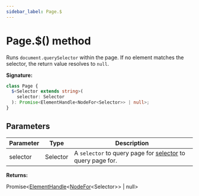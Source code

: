 ```yaml
---
sidebar_label: Page.$
---
```


# Page.$() method

Runs `document.querySelector` within the page. If no element matches the
selector, the return value resolves to `null`.

**Signature:**

```typescript
class Page {
  $<Selector extends string>(
    selector: Selector
  ): Promise<ElementHandle<NodeFor<Selector>> | null>;
}
```

## Parameters

| Parameter | Type     | Description                                                                                                                             |
| --------- | -------- | --------------------------------------------------------------------------------------------------------------------------------------- |
| selector  | Selector | A <code>selector</code> to query page for [selector](https://developer.mozilla.org/en-US/docs/Web/CSS/CSS_Selectors) to query page for. |

**Returns:**

Promise&lt;[ElementHandle](./puppeteer.elementhandle.md)&lt;[NodeFor](./puppeteer.nodefor.md)&lt;Selector&gt;&gt;
\| null&gt;
